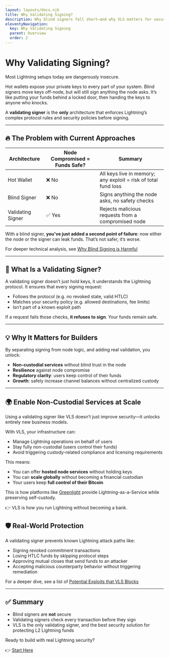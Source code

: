 ```yaml
---
layout: layouts/docs.njk
title: Why Validating Signing?
description: Why blind signers fall short—and why VLS matters for secure Lightning
eleventyNavigation:
  key: Why Validating Signing
  parent: Overview
  order: 2
---
```


# Why Validating Signing?

Most Lightning setups today are dangerously insecure.

Hot wallets expose your private keys to every part of your system. Blind signers move keys off-node, but will still sign anything the node asks. It’s like putting your funds behind a locked door, then handing the keys to anyone who knocks.

A **validating signer** is the **only** architecture that enforces Lightning’s complex protocol rules and security policies before signing.

---

## 🔥 The Problem with Current Approaches

| Architecture       | Node Compromised = Funds Safe? | Summary                                |
|--------------------|-------------------------------|-------------------------------------------------|
| Hot Wallet         | ❌ No                         | All keys live in memory; any exploit = risk of total fund loss     |
| Blind Signer       | ❌ No                        | Signs anything the node asks, no safety checks   |
| Validating Signer  | ✅ Yes                         | Rejects malicious requests from a compromised node |

With a blind signer, **you've just added a second point of failure**: now either the node or the signer can leak funds. That’s not safer, it’s worse.

For deeper technical analysis, see [Why Blind Signing is Harmful](./blind-signing-deep-dive.md)

---

## 🧠 What Is a Validating Signer?

A validating signer doesn’t just hold keys, it understands the Lightning protocol. It ensures that every signing request:

- Follows the protocol (e.g. no revoked state, valid HTLC)
- Matches your security policy (e.g. allowed destinations, fee limits)
- Isn’t part of a known exploit path

If a request fails those checks, **it refuses to sign**. Your funds remain safe.

---

## 💡 Why It Matters for Builders

By separating signing from node logic, and adding real validation, you unlock:

- **Non-custodial services** without blind trust in the node
- **Resilience** against node compromise
- **Regulatory clarity**: users keep control of their funds
- **Growth**: safely increase channel balances without centralized custody

---

## 🌍 Enable Non-Custodial Services at Scale

Using a validating signer like VLS doesn’t just improve security—it unlocks entirely new business models.

With VLS, your infrastructure can:
- Manage Lightning operations on behalf of users
- Stay fully non-custodial (users control their funds)
- Avoid triggering custody-related compliance and licensing requirements

This means:
- You can offer **hosted node services** without holding keys
- You can **scale globally** without becoming a financial custodian
- Your users keep **full control of their Bitcoin**

This is how platforms like [Greenlight](https://vls.tech/posts/greenlight-case-study/) provide Lightning-as-a-Service while preserving self-custody.

👉 VLS is how you run Lightning without becoming a bank.


## 🛡️ Real-World Protection

A validating signer prevents known Lightning attack paths like:

- Signing revoked commitment transactions
- Losing HTLC funds by skipping protocol steps
- Approving mutual closes that send funds to an attacker
- Accepting malicious counterparty behavior without triggering remediation

For a deeper dive, see a list of [Potential Exploits that VLS Blocks](../Security/potential-exploits.md)

---

## ✅ Summary

- Blind signers are **not** secure
- Validating signers check every transaction before they sign
- VLS is the only validating signer, and the best security solution for protecting L2 Lightning funds

Ready to build with real Lightning security?

👉 [Start Here](../Get-Started/start-here.md)
